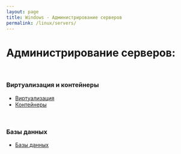 ```yaml
---
layout: page
title: Windows - Администрирование серверов
permalink: /linux/servers/
---
```


# Администрирование серверов:

<br/>

### Виртуализация и контейнеры

<ul>
    <li><a href="/windows/servers/virtual/">Виртуализация</a></li>
    <li><a href="/windows/servers/containers/">Контейнеры</a></li>
</ul>

<br/>

### Базы данных

<ul>
    <li><a href="/windows/databases/">Базы данных</a></li>
</ul>
